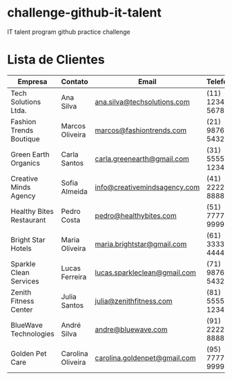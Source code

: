 # challenge-github-it-talent
IT talent program github practice challenge


# Lista de Clientes

| Empresa                     | Contato          | Email                          | Telefone      |
|-----------------------------|------------------|--------------------------------|---------------|
| Tech Solutions Ltda.       | Ana Silva        | ana.silva@techsolutions.com    | (11) 1234-5678|
| Fashion Trends Boutique     | Marcos Oliveira  | marcos@fashiontrends.com       | (21) 9876-5432|
| Green Earth Organics        | Carla Santos     | carla.greenearth@gmail.com     | (31) 5555-1234|
| Creative Minds Agency       | Sofia Almeida    | info@creativemindsagency.com   | (41) 2222-8888|
| Healthy Bites Restaurant   | Pedro Costa      | pedro@healthybites.com         | (51) 7777-9999|
| Bright Star Hotels         | Maria Oliveira   | maria.brightstar@gmail.com     | (61) 3333-4444|
| Sparkle Clean Services      | Lucas Ferreira   | lucas.sparkleclean@gmail.com   | (71) 9876-5432|
| Zenith Fitness Center      | Julia Santos     | julia@zenithfitness.com        | (81) 5555-1234|
| BlueWave Technologies      | André Silva      | andre@bluewave.com             | (91) 2222-8888|
| Golden Pet Care            | Carolina Oliveira| carolina.goldenpet@gmail.com   | (95) 7777-9999|

